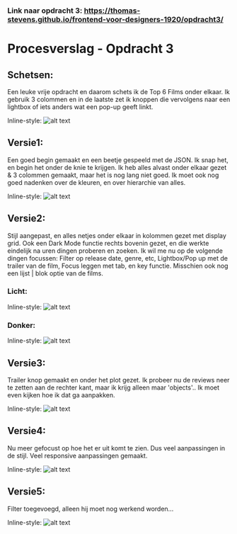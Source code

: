 
### Link naar opdracht 3: https://thomas-stevens.github.io/frontend-voor-designers-1920/opdracht3/

# Procesverslag - Opdracht 3

## Schetsen:
Een leuke vrije opdracht en daarom schets ik de Top 6 Films onder elkaar. Ik gebruik 3 colommen en in de laatste zet ik knoppen die vervolgens naar een lightbox of iets anders wat een pop-up geeft linkt.

Inline-style:
![alt text](https://thomas-stevens.github.io/frontend-voor-designers-1920/opdracht3/img/README/schetsen.jpg "Schetsen van het idee")

## Versie1:
Een goed begin gemaakt en een beetje gespeeld met de JSON. Ik snap het, en begin het onder de knie te krijgen. Ik heb alles alvast onder elkaar gezet & 3 colommen gemaakt, maar het is nog lang niet goed. Ik moet ook nog goed nadenken over de kleuren, en over hierarchie van alles.

Inline-style:
![alt text](https://thomas-stevens.github.io/frontend-voor-designers-1920/opdracht3/img/README/versie1.png "Versie 1 van het concept")

## Versie2:
Stijl aangepast, en alles netjes onder elkaar in kolommen gezet met display grid. Ook een Dark Mode functie rechts bovenin gezet, en die werkte eindelijk na uren dingen proberen en zoeken. Ik wil me nu op de volgende dingen focussen: Filter op release date, genre, etc, Lightbox/Pop up met de trailer van de film, Focus leggen met tab, en key functie. Misschien ook nog een lijst | blok optie van de films.

### Licht:
Inline-style:
![alt text](https://thomas-stevens.github.io/frontend-voor-designers-1920/opdracht3/img/README/versie2-licht.png "Versie 2 van het concept")

### Donker:
Inline-style:
![alt text](https://thomas-stevens.github.io/frontend-voor-designers-1920/opdracht3/img/README/versie2-donker.png "Versie 2 van het concept")

## Versie3:
Trailer knop gemaakt en onder het plot gezet. Ik probeer nu de reviews neer te zetten aan de rechter kant, maar ik krijg alleen maar 'objects'.. Ik moet even kijken hoe ik dat ga aanpakken.

Inline-style:
![alt text](https://thomas-stevens.github.io/frontend-voor-designers-1920/opdracht3/img/README/versie3.png "Versie 3 van het concept")

## Versie4:
Nu meer gefocust op hoe het er uit komt te zien. Dus veel aanpassingen in de stijl. Veel responsive aanpassingen gemaakt.

Inline-style:
![alt text](https://thomas-stevens.github.io/frontend-voor-designers-1920/opdracht3/img/README/versie4.png "Versie 4 van het concept")

## Versie5:
Filter toegevoegd, alleen hij moet nog werkend worden...

Inline-style:
![alt text](https://thomas-stevens.github.io/frontend-voor-designers-1920/opdracht3/img/README/versie5.png "Versie 5 van het concept")
